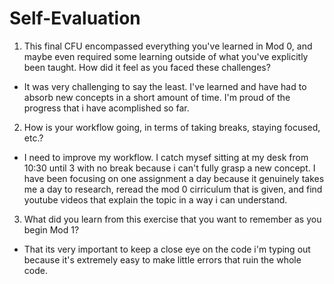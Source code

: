 # Self-Evaluation

1. This final CFU encompassed everything you've learned in Mod 0, and maybe even required some learning outside of what you've explicitly been taught. How did it feel as you faced these challenges?
- It was very challenging to say the least. I've learned and have had to absorb new concepts in a short amount of time. I'm proud of the progress that i have acomplished so far.


2. How is your workflow going, in terms of taking breaks, staying focused, etc.?
- I need to improve my workflow. I catch mysef sitting at my desk from 10:30 until 3 with no break because i can't fully grasp a new concept. I have been focusing on one assignment a day because it genuinely takes me a day to research, reread the mod 0 cirriculum that is given, and find youtube videos that explain the topic in a way i can understand. 


3. What did you learn from this exercise that you want to remember as you begin Mod 1?
- That its very important to keep a close eye on the code i'm typing out because it's extremely easy to make little errors that ruin the whole code.